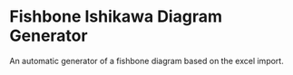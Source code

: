 # Fishbone Ishikawa Diagram Generator
 An automatic generator of a fishbone diagram based on the excel import.
